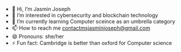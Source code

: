 - 👋 Hi, I’m Jasmin Joseph
- 👀 I’m interested in cybersecurity and blockchain technology
- 🌱 I’m currently learning Computer sceince as an umbrella category
- 📫 How to reach me contactmsjasminjoseph@gmail.com
- 😄 Pronouns: she/her
- ⚡ Fun fact: Cambridge is better than oxford for Computer science

<!---
jasminjx/jasminjx is a ✨ special ✨ repository because its `README.md` (this file) appears on your GitHub profile.
You can click the Preview link to take a look at your changes.
--->
